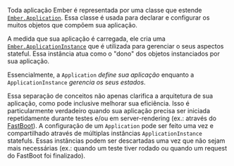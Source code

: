 Toda aplicação Ember é representada por uma classe que estende [`Ember.Application`][1].
Essa classe é usada para declarar e configurar os muitos objetos que compõem sua aplicação.

A medida que sua aplicação é carregada, 
ele cria uma [`Ember.ApplicationInstance`][2] que é utilizada para gerenciar o seus aspectos stateful. 
Essa instância atua como o "dono" dos objetos instanciados por sua aplicação.

Essencialmente, a `Application` *define sua aplicação*
enquanto a `ApplicationInstance` *gerencia os seus estados*.

[1]: http://emberjs.com/api/classes/Ember.Application.html
[2]: http://emberjs.com/api/classes/Ember.ApplicationInstance.html 

Essa separação de conceitos não apenas clarifica a arquitetura de sua aplicação,
como pode inclusive melhorar sua eficiência.
Isso é particularmente verdadeiro quando sua aplicação precisa ser iniciada repetidamente durante testes 
e/ou em server-rendering (ex.: através do [FastBoot](https://github.com/tildeio/ember-cli-fastboot)).
A configuração de um `Application` pode ser feito uma vez 
e compartilhado através de múltiplas instâncias `ApplicationInstance` statefuls.
Essas instâncias podem ser descartadas uma vez que não sejam mais necessárias 
(ex.: quando um teste tiver rodado ou quando um request do FastBoot foi finalizado).
